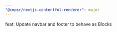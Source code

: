 ```yaml
---
"@cmpsr/nextjs-contentful-renderer": major
---
```


feat: Update navbar and footer to behave as Blocks
